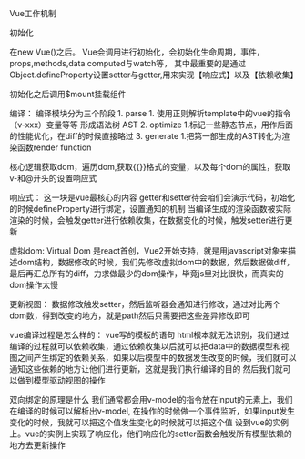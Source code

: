 Vue工作机制

初始化

在new Vue()之后。 Vue会调用进行初始化，会初始化生命周期，事件，props,methods,data
computed与watch等， 其中最重要的是通过Object.defineProperty设置setter与getter,用来实现【响应式】以及【依赖收集】

初始化之后调用$mount挂载组件


编译：
编译模块分为三个阶段
    1. parse
        1. 使用正则解析template中的vue的指令（v-xxx）变量等等 形成语法树 AST
    2. optimize
        1.标记一些静态节点，用作后面的性能优化，在diff的时候直接略过
    3. generate
        1.把第一部生成的AST转化为渲染函数render function

核心逻辑获取dom，遍历dom,获取{{}}格式的变量，以及每个dom的属性，获取v-和@开头的设置响应式

响应式：
    这一块是vue最核心的内容
    getter和setter待会咱们会演示代码，初始化的时候defineProperty进行绑定，设置通知的机制
    当编译生成的渲染函数被实际渲染的时候，会触发getter进行依赖收集，在数据变化的时候，触发setter进行更新

虚拟dom:
    Virtual Dom 是react首创，Vue2开始支持，就是用javascript对象来描述dom结构，数据修改的时候，我们先修改虚拟dom中的数据，然后数据做diff，最后再汇总所有的diff，力求做最少的dom操作，毕竟js里对比很快，而真实的dom操作太慢

更新视图：
    数据修改触发setter，然后监听器会通知进行修改，通过对比两个dom数，得到改变的地方，就是path然后只需要把这些差异修改即可


vue编译过程是怎么样的：
 vue写的模板的语句 html根本就无法识别，我们通过编译的过程就可以依赖收集，通过依赖收集以后就可以把data中的数据模型和视图之间产生绑定的依赖关系，如果以后模型中的数据发生改变的时候，我们就可以通知这些依赖的地方让他们进行更新，这就是我们执行编译的目的
 然后我们就可以做到模型驱动视图的操作


双向绑定的原理是什么
 我们通常都会用v-model的指令放在input的元素上，我们在编译的时候可以解析出v-model,
 在操作的时候做一个事件监听，如果input发生变化的时候，我就可以把这个值发生变化的时候就可以把这个值 设到vue的实例上。vue的实例上实现了响应化，他们响应化的setter函数会触发所有模型依赖的地方去更新操作










